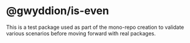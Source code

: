 # @gwyddion/is-even

This is a test package used as part of the mono-repo creation to validate various scenarios before moving forward with real packages.
